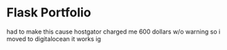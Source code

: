# Flask Portfolio
had to make this cause hostgator charged me 600 dollars w/o warning so i moved to digitalocean
it works ig